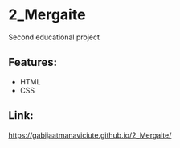 # 2_Mergaite

Second educational project

## Features:
* HTML
* CSS

##  Link:
https://gabijaatmanaviciute.github.io/2_Mergaite/
